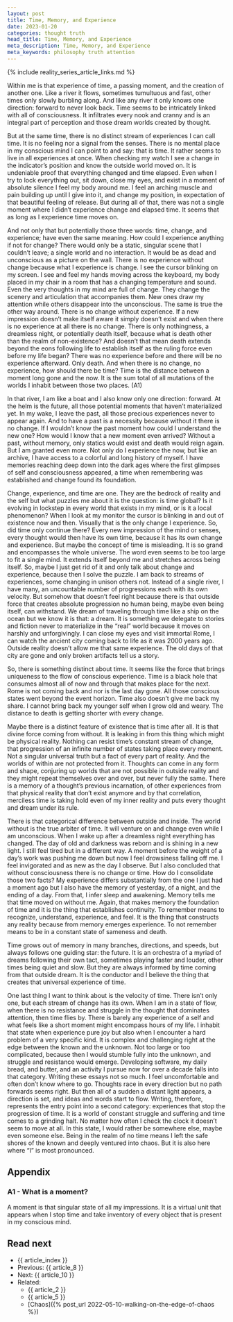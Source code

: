 ```yaml
---
layout: post
title: Time, Memory, and Experience
date: 2023-01-20
categories: thought truth
head_title: Time, Memory, and Experience
meta_description: Time, Memory, and Experience
meta_keywords: philosophy truth attention
---
```


{% include reality_series_article_links.md %}

Within me is that experience of time, a passing moment, and the creation of another one. Like a river it flows, sometimes tumultuous and fast, other times only slowly burbling along. And like any river it only knows one direction: forward to never look back. Time seems to be intricately linked with all of consciousness. It infiltrates every nook and cranny and is an integral part of perception and those dream worlds created by thought.

But at the same time, there is no distinct stream of experiences I can call time. It is no feeling nor a signal from the senses. There is no mental place in my conscious mind I can point to and say: that is time. It rather seems to live in all experiences at once. When checking my watch I see a change in the indicator’s position and know the outside world moved on. It is undeniable proof that everything changed and time elapsed. Even when I try to lock everything out, sit down, close my eyes, and exist in a moment of absolute silence I feel my body around me. I feel an arching muscle and pain building up until I give into it, and change my position, in expectation of that beautiful feeling of release. But during all of that, there was not a single moment where I didn’t experience change and elapsed time. It seems that as long as I experience time moves on.

And not only that but potentially those three words: time, change, and experience; have even the same meaning. How could I experience anything if not for change? There would only be a static, singular scene that I couldn’t leave; a single world and no interaction. It would be as dead and unconscious as a picture on the wall. There is no experience without change because what I experience is change. I see the cursor blinking on my screen. I see and feel my hands moving across the keyboard, my body placed in my chair in a room that has a changing temperature and sound. Even the very thoughts in my mind are full of change. They change the scenery and articulation that accompanies them. New ones draw my attention while others disappear into the unconscious. The same is true the other way around. There is no change without experience. If a new impression doesn’t make itself aware it simply doesn’t exist and when there is no experience at all there is no change. There is only nothingness, a dreamless night, or potentially death itself, because what is death other than the realm of non-existence? And doesn’t that mean death extends beyond the eons following life to establish itself as the ruling force even before my life began? There was no experience before and there will be no experience afterward. Only death. And when there is no change, no experience, how should there be time? Time is the distance between a moment long gone and the now. It is the sum total of all mutations of the worlds I inhabit between those two places. (A1)

In that river, I am like a boat and I also know only one direction: forward. At the helm is the future, all those potential moments that haven’t materialized yet. In my wake, I leave the past, all those precious experiences never to appear again. And to have a past is a necessity because without it there is no change. If I wouldn’t know the past moment how could I understand the new one? How would I know that a new moment even arrived? Without a past, without memory, only statics would exist and death would reign again. But I am granted even more. Not only do I experience the now, but like an archive, I have access to a colorful and long history of myself. I have memories reaching deep down into the dark ages where the first glimpses of self and consciousness appeared, a time when remembering was established and change found its foundation.

Change, experience, and time are one. They are the bedrock of reality and the self but what puzzles me about it is the question: is time global? Is it evolving in lockstep in every world that exists in my mind, or is it a local phenomenon? When I look at my monitor the cursor is blinking in and out of existence now and then. Visually that is the only change I experience. So, did time only continue there?  Every new impression of the mind or senses, every thought would then have its own time, because it has its own change and experience. But maybe the concept of time is misleading. It is so grand and encompasses the whole universe. The word even seems to be too large to fit a single mind. It extends itself beyond me and stretches across being itself. So, maybe I just get rid of it and only talk about change and experience, because then I solve the puzzle. I am back to streams of experiences, some changing in unison others not. Instead of a single river, I have many, an uncountable number of progressions each with its own velocity. But somehow that doesn’t feel right because there is that outside force that creates absolute progression no human being, maybe even being itself, can withstand. We dream of traveling through time like a ship on the ocean but we know it is that: a dream. It is something we delegate to stories and fiction never to materialize in the “real” world because it moves on harshly and unforgivingly. I can close my eyes and visit immortal Rome, I can watch the ancient city coming back to life as it was 2000 years ago. Outside reality doesn’t allow me that same experience. The old days of that city are gone and only broken artifacts tell us a story.

So, there is something distinct about time. It seems like the force that brings uniqueness to the flow of conscious experience. Time is a black hole that consumes almost all of now and through that makes place for the next. Rome is not coming back and nor is the last day gone. All those conscious states went beyond the event horizon. Time also doesn’t give me back my share. I cannot bring back my younger self when I grow old and weary. The distance to death is getting shorter with every change.

Maybe there is a distinct feature of existence that is time after all. It is that divine force coming from without. It is leaking in from this thing which might be physical reality. Nothing can resist time’s constant stream of change, that progression of an infinite number of states taking place every moment. Not a singular universal truth but a fact of every part of reality. And the worlds of within are not protected from it. Thoughts can come in any form and shape, conjuring up worlds that are not possible in outside reality and they might repeat themselves over and over, but never fully the same. There is a memory of a thought’s previous incarnation, of other experiences from that physical reality that don’t exist anymore and by that correlation, merciless time is taking hold even of my inner reality and puts every thought and dream under its rule.

There is that categorical difference between outside and inside. The world without is the true arbiter of time. It will venture on and change even while I am unconscious. When I wake up after a dreamless night everything has changed. The day of old and darkness was reborn and is shining in a new light. I still feel tired but in a different way. A moment before the weight of a day’s work was pushing me down but now I feel drowsiness falling off me. I feel invigorated and as new as the day I observe. But I also concluded that without consciousness there is no change or time. How do I consolidate those two facts? My experience differs substantially from the one I just had a moment ago but I also have the memory of yesterday, of a night, and the ending of a day. From that, I infer sleep and awakening. Memory tells me that time moved on without me. Again, that makes memory the foundation of time and it is the thing that establishes continuity. To remember means to recognize, understand, experience, and feel. It is the thing that constructs any reality because from memory emerges experience. To not remember means to be in a constant state of sameness and death.

Time grows out of memory in many branches, directions, and speeds, but always follows one guiding star: the future. It is an orchestra of a myriad of dreams following their own tact, sometimes playing faster and louder, other times being quiet and slow. But they are always informed by time coming from that outside dream. It is the conductor and I believe the thing that creates that universal experience of time.

One last thing I want to think about is the velocity of time. There isn’t only one, but each stream of change has its own. When I am in a state of flow, when there is no resistance and struggle in the thought that dominates attention, then time flies by. There is barely any experience of a self and what feels like a short moment might encompass hours of my life. I inhabit that state when experience pure joy but also when I encounter a hard problem of a very specific kind. It is complex and challenging right at the edge between the known and the unknown. Not too large or too complicated, because then I would stumble fully into the unknown, and struggle and resistance would emerge. Developing software, my daily bread, and butter, and an activity I pursue now for over a decade falls into that category. Writing these essays not so much. I feel uncomfortable and often don’t know where to go. Thoughts race in every direction but no path forwards seems right. But then all of a sudden a distant light appears, a direction is set, and ideas and words start to flow. Writing, therefore, represents the entry point into a second category: experiences that stop the progression of time. It is a world of constant struggle and suffering and time comes to a grinding halt. No matter how often I check the clock it doesn’t seem to move at all. In this state, I would rather be somewhere else, maybe even someone else. Being in the realm of no time means I left the safe shores of the known and deeply ventured into chaos. But it is also here where “I” is most pronounced. 

## Appendix
### A1 - What is a moment?
A moment is that singular state of all my impressions. It is a virtual unit that appears when I stop time and take inventory of every object that is present in my conscious mind.

## Read next
* {{ article_index }}
* Previous: {{ article_8 }}
* Next: {{ article_10 }}
* Related:
  * {{ article_2 }}
  * {{ article_5 }}
  * [Chaos]({% post_url 2022-05-10-walking-on-the-edge-of-chaos %})